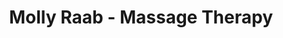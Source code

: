 ---
title: "Molly Raab - Massage Therapy"
url: /cheboygan/molly-raab-massage-therapy/
shop: massage
---